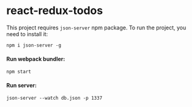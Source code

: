 # react-redux-todos
This project requires `json-server` npm package. To run the project, you need to install it:
```
npm i json-server -g
```

#### Run webpack bundler:
```
npm start
```

#### Run server:
```
json-server --watch db.json -p 1337
```
